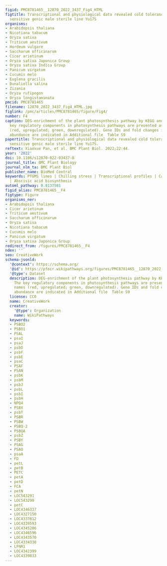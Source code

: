 ```yaml
---
figid: PMC8781465__12870_2022_3437_Fig4_HTML
figtitle: Transcriptional and physiological data revealed cold tolerance in a photo-thermo
  sensitive genic male sterile line Yu17S
organisms:
- Arabidopsis thaliana
- Nicotiana tabacum
- Oryza sativa
- Triticum aestivum
- Hordeum vulgare
- Saccharum officinarum
- Cicer arietinum
- Oryza sativa Japonica Group
- Oryza sativa Indica Group
- Panicum virgatum
- Cucumis melo
- Euglena gracilis
- Dunaliella salina
- Zizania
- Oryza rufipogon
- Oryza longistaminata
pmcid: PMC8781465
filename: 12870_2022_3437_Fig4_HTML.jpg
figlink: /pmc/articles/PMC8781465/figure/Fig4/
number: F4
caption: DEG-enrichment of the plant photosynthesis pathway by KEGG annotation. The
  key regulatory components in photosynthesis pathways are presented as their names
  (red, upregulated; green, downregulated). Gene IDs and fold changes in transcript
  abundance are indicated in Additional file  Table S9
papertitle: Transcriptional and physiological data revealed cold tolerance in a photo-thermo
  sensitive genic male sterile line Yu17S.
reftext: Xiaoxue Pan, et al. BMC Plant Biol. 2022;22:44.
year: '2022'
doi: 10.1186/s12870-022-03437-8
journal_title: BMC Plant Biology
journal_nlm_ta: BMC Plant Biol
publisher_name: BioMed Central
keywords: PTGMS lines | Chilling stress | Transcriptional profiles | Carotenoid biosynthesis
  | Abscisic acid biosynthesis
automl_pathway: 0.8137581
figid_alias: PMC8781465__F4
figtype: Figure
organisms_ner:
- Arabidopsis thaliana
- Cicer arietinum
- Triticum aestivum
- Saccharum officinarum
- Oryza sativa
- Nicotiana tabacum
- Cucumis melo
- Panicum virgatum
- Oryza sativa Japonica Group
redirect_from: /figures/PMC8781465__F4
ndex: ''
seo: CreativeWork
schema-jsonld:
  '@context': https://schema.org/
  '@id': https://pfocr.wikipathways.org/figures/PMC8781465__12870_2022_3437_Fig4_HTML.html
  '@type': Dataset
  description: DEG-enrichment of the plant photosynthesis pathway by KEGG annotation.
    The key regulatory components in photosynthesis pathways are presented as their
    names (red, upregulated; green, downregulated). Gene IDs and fold changes in transcript
    abundance are indicated in Additional file  Table S9
  license: CC0
  name: CreativeWork
  creator:
    '@type': Organization
    name: WikiPathways
  keywords:
  - PSBO2
  - PSBO1
  - PSAL
  - psaI
  - psaJ
  - psbD
  - psbF
  - psbE
  - psaC
  - PSAF
  - PSAN
  - psbK
  - psbM
  - psbJ
  - psbL
  - psbI
  - psbH
  - NPQ4
  - PSBX
  - psbT
  - PSBR
  - PSBW
  - PSBQ-2
  - PSBQA
  - psbZ
  - PSBY
  - PSAG
  - PSAO
  - psaA
  - FD
  - petL
  - petB
  - PETC
  - petA
  - petD
  - FCA
  - petN
  - LOC543291
  - LOC543290
  - petC
  - LOC4346337
  - LOC4327150
  - LOC4337812
  - LOC4339593
  - LOC4345286
  - LOC4346596
  - LOC4343570
  - LOC4334338
  - LFNR1
  - LOC4342399
  - LOC4339833
---
```

